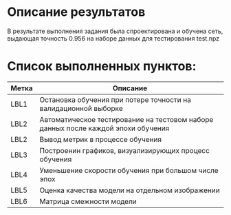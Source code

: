 # Описание результатов

В результате выполнения задания была спроектирована и обучена сеть, выдающая точность 0.956 на наборе данных для тестирования test.npz

# Список выполненных пунктов:
Метка | Описание
------|----------------------
LBL1  | Остановка обучения при потере точности на валидационной выборке
LBL2  | Автоматическое тестирование на тестовом наборе данных после каждой эпохи обучения
LBL2  | Вывод метрик в процессе обучения
LBL3  | Построенин графиков, визуализирующих процесс обучения
LBL4  | Уменьшение скорости обучения при большом числе эпох
LBL5  | Оценка качества модели на отдельном изображении
LBL6  | Матрица смежности модели
